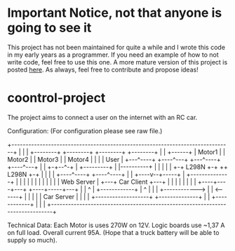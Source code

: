 # Important Notice, not that anyone is going to see it

This project has not been maintained for quite a while and I wrote this code in my early years as a programmer.
If you need an example of how to not write code, feel free to use this one. A more mature version of this project is
posted [here](https://github.com/Elkozel/RC-Car). As always, feel free to contribute and propose ideas!

# coontrol-project

The project aims to connect a user on the internet with an RC car. 

Configuration: (For configuration please see raw file.)

+------------------------------------------------------------------------------+
|                                                                              |
|                              +--------+   +--------+ +--------+  +--------+  |
|      +------+                | Motor1 |   | Motor2 | | Motor3 |  | Motor4 |  |
|      | User |                +---^----+   +----^---+ +---^----+  +----^---+  |
|      +-+--^-+                    | +---------+ |         |----------+ |      |
|        |  |                      +-+  L298N  +-+         ++  L298N  +-+      |
|        |  |                        +----^----+            +----^----+        |
|   +----v--+-----+                       |   +--------------+   |             |
|   |             |                       |   |              |   |             |
|   | Web Server  |                       +---+  Car Client  +---+             |
|   |             |                           |              |                 |
|   +----+----+---+                           +----+-----+---+                 |
|        ^    |              +------------+        |     ^                     |
|        |    +------------> |            | <------+     |                     |
|        |                   | Car Server |              |                     |
|        +-------------------+            +--------------+                     |
|                            +------------+                                    |
|                                                                              |
+------------------------------------------------------------------------------+
  
Technical Data: 
  Each Motor is uses 270W on 12V.
  Logic boards use ~1,37 A on full load.
  Overall current 95A. (Hope that a truck battery will be able to supply so much).
